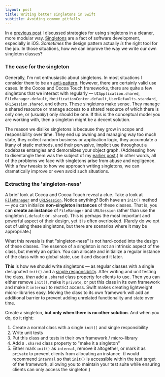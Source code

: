 ```yaml
---
layout: post
title: Writing better singletons in Swift
subtitle: Avoiding common pitfalls
---
```


In a [previous post](/blog/refactoring-singletons-in-swift/) I discussed strategies for using singletons in a cleaner, more modular way. [Singletons](https://en.wikipedia.org/wiki/Singleton_pattern) are a fact of software development, especially in iOS. *Sometimes* the design pattern actually *is* the right tool for the job. In those situations, how we can improve the way we write our own singleton classes?

<!--excerpt-->

### The case for the singleton

Generally, I'm not enthusiastic about singletons. In most situations I consider them to be an [anti-pattern](https://en.wikipedia.org/wiki/Anti-pattern). However, there are certainly valid use cases. In the Cocoa and Cocoa Touch frameworks, there are quite a few singletons that we interact with regularly &mdash; `UIApplication.shared`, `FileManager.default`, `NotificationCenter.default`, `UserDefaults.standard`, `URLSession.shared`, and others. These singletons make sense. They manage a shared resource or manage access to a shared resource of which there is only one, or (*usually*) only should be one. If this is the conceptual model you are working with, then a singleton might be a decent solution.

The reason we dislike singletons is because they grow in scope and responsibility over time. They end up owning and managing way too much state, they collect random business or application logic, they accumulate a litany of static methods, and their pervasive, implicit use throughout a codebase entangles and demoralizes your object graph. (Addressing how to disentangle them was the subject of my [earlier post](/blog/refactoring-singletons-in-swift/).) In other words, all of the problems we face with singletons arise from abuse and negligence. With a few tweaks to how we approach writing singletons, we can dramatically improve or even avoid such situations.

### Extracting the 'singleton-ness'

A brief look at Cocoa and Cocoa Touch reveal a clue. Take a look at [`FileManager`](https://developer.apple.com/reference/foundation/filemanager) and [`URLSession`](https://developer.apple.com/reference/foundation/urlsession). Notice anything? Both have an `init()` method &mdash; you can initialize **non-singleton instances** of these classes. That is, you can **create an instance** of `FileManager` and `URLSession` rather than use the singleton (`.default` or `.shared`). This is perhaps the most important and powerful aspect of their design, yet it is often overlooked. (Rarely do we opt out of using these singletons, but there are scenarios where it may be appropriate.)

What this reveals is that "singleton-ness" is not hard-coded into the design of these classes. The essence of a singleton is not an intrinsic aspect of the class, but merely an option. You can allocate and initialize a regular instance of the class with no global state, use it and discard it later.

**This** is how we should write singletons &mdash; as regular classes with a single designated `init()` and a [single responsibility](https://en.wikipedia.org/wiki/Single_responsibility_principle). After writing and unit testing the class, *then* add a `.shared` class property for clients to use. Then you can either remove `init()`, make it `private`, or put this class in its own framework and make it `internal` to restrict access. Swift makes creating lightweight micro-libraries easy. Moving the class to its own framework will add an additional barrier to prevent adding unrelated functionality and state over time.

Create a singleton, **but only when there is no other solution**. And when you do, do it right:

1. Create a normal class with a single `init()` and single responsibility
2. Write unit tests
3. Put this class and tests in their own framework / micro-library
4. Add a `.shared` class property to "make it a singleton"
5. Either mark `init()` as `internal`, remove it altogether, or mark it as `private` to prevent clients from allocating an instance. (I would recommend `internal` so that `init()` is accessible within the test target of the framework, allowing you to maintain your test suite while ensuring clients can only access the singleton.)
